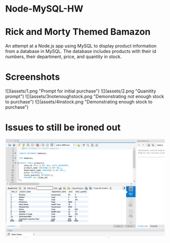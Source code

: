 # Node-MySQL-HW
<h1>
    Rick and Morty Themed Bamazon
</h1>

An attempt at a Node.js app using MySQL to display product information from a database in MySQL.  The database includes products with their id numbers, their department, price, and quantity in stock.

<h1>
    Screenshots
</h1>
![](assets/1.png "Prompt for initial purchase")
![](assets/2.png "Quanitity prompt")
![](assets/3notenoughstock.png "Demonstrating not enough stock to purchase")
![](assets/4instock.png "Demonstrating enough stock to purchase")

<h1>
    Issues to still be ironed out
</h1>

![](assets/mysqlnotupdating.png "MySQL doesn't update")
